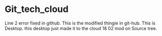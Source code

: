 # Git_tech_cloud
Line 2 error fixed in github.
This is the modified thingie in git-hub.
This is Desktop.
this desktop just made it to the cloud
18 02 mod on Source tree. 

